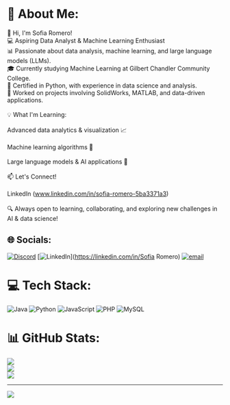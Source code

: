 # 💫 About Me:
👋 Hi, I'm Sofia Romero!<br>💻 Aspiring Data Analyst & Machine Learning Enthusiast<br>📊 Passionate about data analysis, machine learning, and large language models (LLMs).<br>🎓 Currently studying Machine Learning at Gilbert Chandler Community College.<br>📜 Certified in Python, with experience in data science and analysis.<br>🔧 Worked on projects involving SolidWorks, MATLAB, and data-driven applications.<br><br>💡 What I'm Learning:<br><br>Advanced data analytics & visualization 📈<br><br>Machine learning algorithms 🤖<br><br>Large language models & AI applications 🧠<br><br>📫 Let's Connect!<br><br>LinkedIn (www.linkedin.com/in/sofia-romero-5ba3371a3)<br><br>🔍 Always open to learning, collaborating, and exploring new challenges in AI & data science!<br>


## 🌐 Socials:
[![Discord](https://img.shields.io/badge/Discord-%237289DA.svg?logo=discord&logoColor=white)](https://discord.gg/sofiaaaaa7482) [![LinkedIn](https://img.shields.io/badge/LinkedIn-%230077B5.svg?logo=linkedin&logoColor=white)](https://linkedin.com/in/Sofia Romero) [![email](https://img.shields.io/badge/Email-D14836?logo=gmail&logoColor=white)](mailto:sofia.romero.angel@gmail.com) 

# 💻 Tech Stack:
![Java](https://img.shields.io/badge/java-%23ED8B00.svg?style=for-the-badge&logo=openjdk&logoColor=white) ![Python](https://img.shields.io/badge/python-3670A0?style=for-the-badge&logo=python&logoColor=ffdd54) ![JavaScript](https://img.shields.io/badge/javascript-%23323330.svg?style=for-the-badge&logo=javascript&logoColor=%23F7DF1E) ![PHP](https://img.shields.io/badge/php-%23777BB4.svg?style=for-the-badge&logo=php&logoColor=white) ![MySQL](https://img.shields.io/badge/mysql-4479A1.svg?style=for-the-badge&logo=mysql&logoColor=white)
# 📊 GitHub Stats:
![](https://github-readme-stats.vercel.app/api?username=SofiaaaRA&theme=merko&hide_border=false&include_all_commits=false&count_private=false)<br/>
![](https://nirzak-streak-stats.vercel.app/?user=SofiaaaRA&theme=merko&hide_border=false)<br/>
![](https://github-readme-stats.vercel.app/api/top-langs/?username=SofiaaaRA&theme=merko&hide_border=false&include_all_commits=false&count_private=false&layout=compact)

---
[![](https://visitcount.itsvg.in/api?id=SofiaaaRA&icon=0&color=0)](https://visitcount.itsvg.in)

<!-- Proudly created with GPRM ( https://gprm.itsvg.in ) -->
